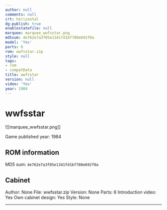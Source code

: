 ```yaml
---
author: null
comments: null
crt: horizontal
dg-publish: true
enablestatefile: null
marquee: marquee_wwfsstar.png
md5sum: 4e762e7a3f05e1341fd1bf780e692f0a
model: 'Yes'
parts: 6
rom: wwfsstar.zip
style: null
tags:
- rom
- compatData
title: wwfsstar
version: null
video: 'Yes'
year: 1984
---
```


# wwfsstar

![[marquee_wwfsstar.png]]

Game published year: 1984

## ROM information

MD5 sum: `4e762e7a3f05e1341fd1bf780e692f0a` 

## Cabinet

Author: None
File: wwfsstar.zip
Version: None
Parts: 6
Introduction video: Yes
Own cabinet design: Yes
Style: None

---

